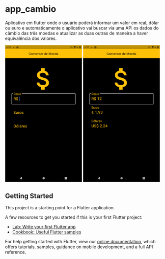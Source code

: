 # app_cambio

Aplicativo em flutter onde o usuário poderá informar um valor em real, dólar ou euro e
automaticamente o aplicativo vai buscar via uma API os dados do
câmbio das três moedas e atualizar as duas outras de maneira a
haver equivalência dos valores.

<p float="left">
  <img src="screenshot/Screenshot_1633114345.png" width="250" />
  <img src="screenshot/Screenshot_1633114350.png" width="250" />
</p>

## Getting Started

This project is a starting point for a Flutter application.

A few resources to get you started if this is your first Flutter project:

- [Lab: Write your first Flutter app](https://flutter.dev/docs/get-started/codelab)
- [Cookbook: Useful Flutter samples](https://flutter.dev/docs/cookbook)

For help getting started with Flutter, view our
[online documentation](https://flutter.dev/docs), which offers tutorials,
samples, guidance on mobile development, and a full API reference.
